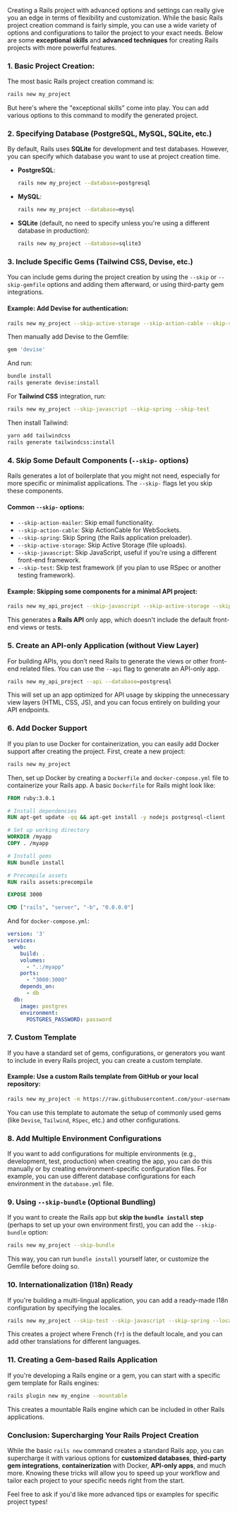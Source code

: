 Creating a Rails project with advanced options and settings can really give you an edge in terms of flexibility and customization. While the basic Rails project creation command is fairly simple, you can use a wide variety of options and configurations to tailor the project to your exact needs. Below are some **exceptional skills** and **advanced techniques** for creating Rails projects with more powerful features.

### 1. **Basic Project Creation**:

The most basic Rails project creation command is:

```bash
rails new my_project
```

But here's where the "exceptional skills" come into play. You can add various options to this command to modify the generated project.


### 2. **Specifying Database** (PostgreSQL, MySQL, SQLite, etc.)

By default, Rails uses **SQLite** for development and test databases. However, you can specify which database you want to use at project creation time.

* **PostgreSQL**:

  ```bash
  rails new my_project --database=postgresql
  ```

* **MySQL**:

  ```bash
  rails new my_project --database=mysql
  ```

* **SQLite** (default, no need to specify unless you're using a different database in production):

  ```bash
  rails new my_project --database=sqlite3
  ```

### 3. **Include Specific Gems** (Tailwind CSS, Devise, etc.)

You can include gems during the project creation by using the `--skip` or `--skip-gemfile` options and adding them afterward, or using third-party gem integrations.

#### Example: Add **Devise** for authentication:

```bash
rails new my_project --skip-active-storage --skip-action-cable --skip-spring --skip-test --skip-javascript
```

Then manually add Devise to the Gemfile:

```ruby
gem 'devise'
```

And run:

```bash
bundle install
rails generate devise:install
```

For **Tailwind CSS** integration, run:

```bash
rails new my_project --skip-javascript --skip-spring --skip-test
```

Then install Tailwind:

```bash
yarn add tailwindcss
rails generate tailwindcss:install
```

### 4. **Skip Some Default Components** (`--skip-` options)

Rails generates a lot of boilerplate that you might not need, especially for more specific or minimalist applications. The `--skip-` flags let you skip these components.

#### Common `--skip-` options:

* `--skip-action-mailer`: Skip email functionality.
* `--skip-action-cable`: Skip ActionCable for WebSockets.
* `--skip-spring`: Skip Spring (the Rails application preloader).
* `--skip-active-storage`: Skip Active Storage (file uploads).
* `--skip-javascript`: Skip JavaScript, useful if you're using a different front-end framework.
* `--skip-test`: Skip test framework (if you plan to use RSpec or another testing framework).

#### Example: Skipping some components for a minimal API project:

```bash
rails new my_api_project --skip-javascript --skip-active-storage --skip-test --api
```

This generates a **Rails API** only app, which doesn't include the default front-end views or tests.

### 5. **Create an API-only Application** (without View Layer)

For building APIs, you don’t need Rails to generate the views or other front-end related files. You can use the `--api` flag to generate an API-only app.

```bash
rails new my_api_project --api --database=postgresql
```

This will set up an app optimized for API usage by skipping the unnecessary view layers (HTML, CSS, JS), and you can focus entirely on building your API endpoints.


### 6. **Add Docker Support**

If you plan to use Docker for containerization, you can easily add Docker support after creating the project. First, create a new project:

```bash
rails new my_project
```

Then, set up Docker by creating a `Dockerfile` and `docker-compose.yml` file to containerize your Rails app. A basic `Dockerfile` for Rails might look like:

```dockerfile
FROM ruby:3.0.1

# Install dependencies
RUN apt-get update -qq && apt-get install -y nodejs postgresql-client

# Set up working directory
WORKDIR /myapp
COPY . /myapp

# Install gems
RUN bundle install

# Precompile assets
RUN rails assets:precompile

EXPOSE 3000

CMD ["rails", "server", "-b", "0.0.0.0"]
```

And for `docker-compose.yml`:

```yaml
version: '3'
services:
  web:
    build: .
    volumes:
      - ".:/myapp"
    ports:
      - "3000:3000"
    depends_on:
      - db
  db:
    image: postgres
    environment:
      POSTGRES_PASSWORD: password
```


### 7. **Custom Template**

If you have a standard set of gems, configurations, or generators you want to include in every Rails project, you can create a custom template.

#### Example: Use a custom Rails template from GitHub or your local repository:

```bash
rails new my_project -m https://raw.githubusercontent.com/your-username/rails-templates/master/custom_template.rb
```

You can use this template to automate the setup of commonly used gems (like `Devise`, `Tailwind`, `RSpec`, etc.) and other configurations.


### 8. **Add Multiple Environment Configurations**

If you want to add configurations for multiple environments (e.g., development, test, production) when creating the app, you can do this manually or by creating environment-specific configuration files. For example, you can use different database configurations for each environment in the `database.yml` file.


### 9. **Using `--skip-bundle` (Optional Bundling)**

If you want to create the Rails app but **skip the `bundle install` step** (perhaps to set up your own environment first), you can add the `--skip-bundle` option:

```bash
rails new my_project --skip-bundle
```

This way, you can run `bundle install` yourself later, or customize the Gemfile before doing so.

### 10. **Internationalization (I18n) Ready**

If you're building a multi-lingual application, you can add a ready-made I18n configuration by specifying the locales.

```bash
rails new my_project --skip-test --skip-javascript --skip-spring --locale=fr
```

This creates a project where French (`fr`) is the default locale, and you can add other translations for different languages.

### 11. **Creating a Gem-based Rails Application**

If you're developing a Rails engine or a gem, you can start with a specific gem template for Rails engines:

```bash
rails plugin new my_engine --mountable
```

This creates a mountable Rails engine which can be included in other Rails applications.


### Conclusion: Supercharging Your Rails Project Creation

While the basic `rails new` command creates a standard Rails app, you can supercharge it with various options for **customized databases**, **third-party gem integrations**, **containerization** with Docker, **API-only apps**, and much more. Knowing these tricks will allow you to speed up your workflow and tailor each project to your specific needs right from the start.

Feel free to ask if you'd like more advanced tips or examples for specific project types!
